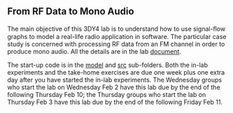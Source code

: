 ## From RF Data to Mono Audio

The main objective of this 3DY4 lab is to understand how to use signal-ﬂow graphs to model a real-life radio application in software. The particular case study is concerned with processing RF data from an FM channel in order to produce mono audio. All the details are in the lab [document](doc/3dy4-lab3.pdf).

The start-up code is in the [model](model/) and [src](src/) sub-folders. Both the in-lab experiments and the take-home exercises are due one week plus one extra day after you have started the in-lab experiments. The Wednesday groups who start the lab on Wednesday Feb 2 have this lab due by the end of the following Thursday Feb 10; the Thursday groups who start the lab on Thursday Feb 3 have this lab due by the end of the following Friday Feb 11. 
